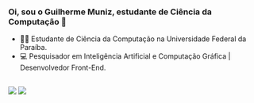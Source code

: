### Oi, sou o Guilherme Muniz, estudante de Ciência da Computação 👋

- 👨‍🎓 Estudante de Ciência da Computação na Universidade Federal da Paraíba.
- 💻 Pesquisador em Inteligência Artificial e Computação Gráfica | Desenvolvedor Front-End.

##
<div> 
 	 <a href = "mailto:guilhermemunizdeoliveira1@gmail.com"><img src="https://img.shields.io/badge/-Gmail-%23333?style=for-the-badge&logo=gmail&logoColor=white" target="_blank"></a>
  <a href="https://www.linkedin.com/in/guilherme-muniz-0794251b0/" target="_blank"><img src="https://img.shields.io/badge/-LinkedIn-%230077B5?style=for-the-badge&logo=linkedin&logoColor=white" target="_blank"></a> 
</div>


